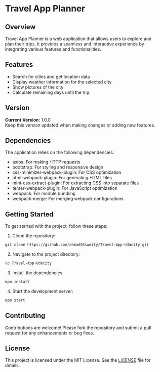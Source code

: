 # Travel App Planner

## Overview

Travel App Planner is a web application that allows users to explore and plan their trips. It provides a seamless and interactive experience by integrating various features and functionalities.

## Features

- Search for cities and get location data
- Display weather information for the selected city
- Show pictures of the city
- Calculate remaining days until the trip

## Version

**Current Version:** 1.0.0  
Keep this version updated when making changes or adding new features.

## Dependencies

The application relies on the following dependencies:

- axios: For making HTTP requests
- bootstrap: For styling and responsive design
- css-minimizer-webpack-plugin: For CSS optimization
- html-webpack-plugin: For generating HTML files
- mini-css-extract-plugin: For extracting CSS into separate files
- terser-webpack-plugin: For JavaScript optimization
- webpack: For module bundling
- webpack-merge: For merging webpack configurations

## Getting Started

To get started with the project, follow these steps:

1. Clone the repository:
  ```sh
  git clone https://github.com/ahmad03sweity/Travel-App-Udacity.git
  ```

2. Navigate to the project directory:
  ```sh
  cd Travel-App-Udacity
  ```

3. Install the dependencies:
  ```sh
  npm install
  ```

4. Start the development server:
  ```sh
  npm start
  ```

## Contributing

Contributions are welcome! Please fork the repository and submit a pull request for any enhancements or bug fixes.

## License

This project is licensed under the MIT License. See the [LICENSE][licenseReference] file for details.


[licenseReference]: LICENSE